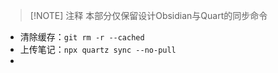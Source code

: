 
> [!NOTE] 注释
> 本部分仅保留设计Obsidian与Quart的同步命令

- 清除缓存：`git rm -r --cached`
- 上传笔记：`npx quartz sync --no-pull`
- 


